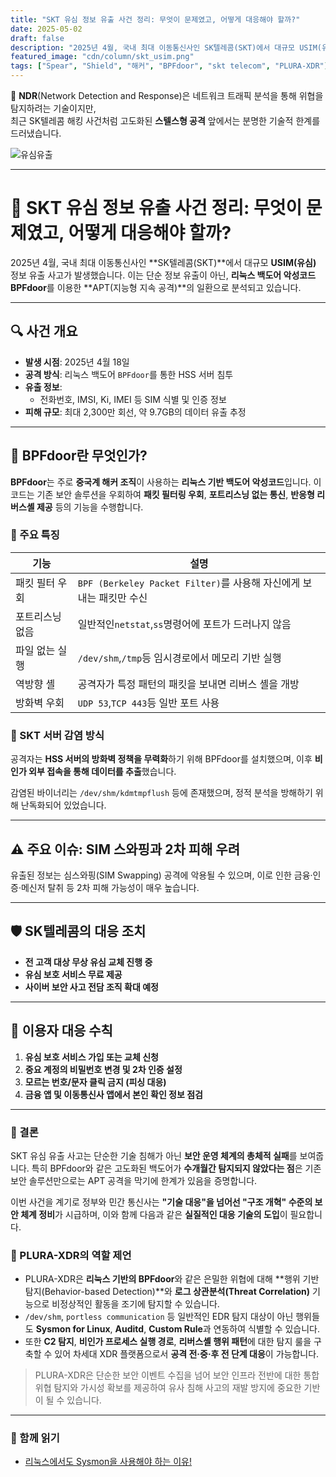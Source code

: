 ```yaml
---
title: "SKT 유심 정보 유출 사건 정리: 무엇이 문제였고, 어떻게 대응해야 할까?"
date: 2025-05-02
draft: false
description: "2025년 4월, 국내 최대 이동통신사인 SK텔레콤(SKT)에서 대규모 USIM(유심) 정보 유출 사고가 발생했습니다."
featured_image: "cdn/column/skt_usim.png"
tags: ["Spear", "Shield", "해커", "BPFdoor", "skt telecom", "PLURA-XDR"]
---
```


📡 **NDR**(Network Detection and Response)은 네트워크 트래픽 분석을 통해 위협을 탐지하려는 기술이지만,  
최근 SK텔레콤 해킹 사건처럼 고도화된 **스텔스형 공격** 앞에서는 분명한 기술적 한계를 드러냈습니다.

<!--more-->

![유심유출](https://blog.plura.io/cdn/column/skt_usim.png)

---

# 📱 SKT 유심 정보 유출 사건 정리: 무엇이 문제였고, 어떻게 대응해야 할까?

2025년 4월, 국내 최대 이동통신사인 **SK텔레콤(SKT)**에서 대규모 **USIM(유심)** 정보 유출 사고가 발생했습니다. 이는 단순 정보 유출이 아닌, **리눅스 백도어 악성코드 BPFdoor**를 이용한 **APT(지능형 지속 공격)**의 일환으로 분석되고 있습니다.

---

## 🔍 사건 개요

- **발생 시점**: 2025년 4월 18일
- **공격 방식**: 리눅스 백도어 `BPFdoor`를 통한 HSS 서버 침투
- **유출 정보**:
    - 전화번호, IMSI, Ki, IMEI 등 SIM 식별 및 인증 정보
- **피해 규모**: 최대 2,300만 회선, 약 9.7GB의 데이터 유출 추정

---

## 🧪 BPFdoor란 무엇인가?

**BPFdoor**는 주로 **중국계 해커 조직**이 사용하는 **리눅스 기반 백도어 악성코드**입니다. 이 코드는 기존 보안 솔루션을 우회하여 **패킷 필터링 우회**, **포트리스닝 없는 통신**, **반응형 리버스셸 제공** 등의 기능을 수행합니다.

### 🔧 주요 특징

| 기능 | 설명 |
| --- | --- |
| 패킷 필터 우회 | `BPF (Berkeley Packet Filter)`를 사용해 자신에게 보내는 패킷만 수신 |
| 포트리스닝 없음 | 일반적인`netstat`,`ss`명령어에 포트가 드러나지 않음 |
| 파일 없는 실행 | `/dev/shm`,`/tmp`등 임시경로에서 메모리 기반 실행 |
| 역방향 셸 | 공격자가 특정 패턴의 패킷을 보내면 리버스 셸을 개방 |
| 방화벽 우회 | `UDP 53`,`TCP 443`등 일반 포트 사용 |

### 🧬 SKT 서버 감염 방식

공격자는 **HSS 서버의 방화벽 정책을 무력화**하기 위해 BPFdoor를 설치했으며, 이후 **비인가 외부 접속을 통해 데이터를 추출**했습니다.

감염된 바이너리는 `/dev/shm/kdmtmpflush` 등에 존재했으며, 정적 분석을 방해하기 위해 난독화되어 있었습니다.

---

## ⚠️ 주요 이슈: SIM 스와핑과 2차 피해 우려

유출된 정보는 심스와핑(SIM Swapping) 공격에 악용될 수 있으며, 이로 인한 금융·인증·메신저 탈취 등 2차 피해 가능성이 매우 높습니다.

---

## 🛡️ SK텔레콤의 대응 조치

- **전 고객 대상 무상 유심 교체 진행 중**
- **유심 보호 서비스 무료 제공**
- **사이버 보안 사고 전담 조직 확대 예정**

---

## 👤 이용자 대응 수칙

1. **유심 보호 서비스 가입 또는 교체 신청**
2. **중요 계정의 비밀번호 변경 및 2차 인증 설정**
3. **모르는 번호/문자 클릭 금지 (피싱 대응)**
4. **금융 앱 및 이동통신사 앱에서 본인 확인 정보 점검**

---

### 🎯 결론

SKT 유심 유출 사고는 단순한 기술 침해가 아닌 **보안 운영 체계의 총체적 실패**를 보여줍니다. 특히 BPFdoor와 같은 고도화된 백도어가 **수개월간 탐지되지 않았다는 점**은 기존 보안 솔루션만으로는 APT 공격을 막기에 한계가 있음을 증명합니다.

이번 사건을 계기로 정부와 민간 통신사는 **"기술 대응"을 넘어선 "구조 개혁" 수준의 보안 체계 정비**가 시급하며, 이와 함께 다음과 같은 **실질적인 대응 기술의 도입**이 필요합니다.

### 🔐 PLURA-XDR의 역할 제언

- PLURA-XDR은 **리눅스 기반의 BPFdoor**와 같은 은밀한 위협에 대해 **행위 기반 탐지(Behavior-based Detection)**와 **로그 상관분석(Threat Correlation)** 기능으로 비정상적인 활동을 조기에 탐지할 수 있습니다.
- `/dev/shm`, `portless communication` 등 일반적인 EDR 탐지 대상이 아닌 행위들도 **Sysmon for Linux**, **Auditd**, **Custom Rule**과 연동하여 식별할 수 있습니다.
- 또한 **C2 탐지**, **비인가 프로세스 실행 경로**, **리버스셸 행위 패턴**에 대한 탐지 룰을 구축할 수 있어 차세대 XDR 플랫폼으로서 **공격 전·중·후 전 단계 대응**이 가능합니다.

> PLURA-XDR은 단순한 보안 이벤트 수집을 넘어 보안 인프라 전반에 대한 통합 위협 탐지와 가시성 확보를 제공하여 유사 침해 사고의 재발 방지에 중요한 기반이 될 수 있습니다.

---

### 📖 함께 읽기
* [리눅스에서도 Sysmon을 사용해야 하는 이유!](https://blog.plura.io/ko/respond/linux_sysmon/)

